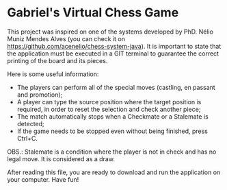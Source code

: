# Gabriel's Virtual Chess Game

This project was inspired on one of the systems developed by PhD. Nélio Muniz Mendes Alves (you can check it on https://github.com/acenelio/chess-system-java). It is important to state that the application must be executed in a GIT terminal to guarantee the correct printing of the board and its pieces.

Here is some useful information:

* The players can perform all of the special moves (castling, en passant and promotion);
* A player can type the source position where the target position is required, in order to reset the selection and check another piece;
* The match automatically stops when a Checkmate or a Stalemate is detected;
* If the game needs to be stopped even without being finished, press Ctrl+C.

OBS.: Stalemate is a condition where the player is not in check and has no legal move. It is considered as a draw.

After reading this file, you are ready to download and run the application on your computer. Have fun!

